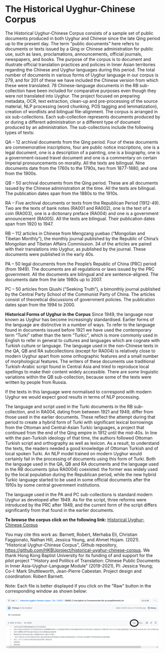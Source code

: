 # The Historical Uyghur-Chinese Corpus
The Historical Uyghur-Chinese Corpus consists of a sample set of public documents produced in both Uyghur and Chinese since the late Qing period up to the present day. The term “public documents” here refers to documents or texts issued by a Qing or Chinese administration for public use, such as laws, proclamations, announcements, official journals, newspapers, and books. The purpose of the corpus is to document and illustrate official translation practices and policies in Inner Asian territories regarding the Chinese and Uyghur languages during this period.
The total number of documents in various forms of Uyghur language in our corpus is 279, and for 201 of these we have included the Chinese version from which these were translated. 78 Chinese-language documents in the RB sub-collection have been included for comparative purposes even though they were not translated into Uyghur.
The project focused on preparing metadata, OCR, text extraction, clean-up and pre-processing of the source material, NLP processing (word chunking, POS tagging and lemmatization), creation of wordlists and bilingual file-alignment.
The corpus is arranged in six sub-collections. Each sub-collection represents documents produced by or during a different administration or a different type of document produced by an administration. The sub-collections include the following types of texts:

QA – 12 archival documents from the Qing period. Four of these documents are commemorative inscriptions, four are public notice inscriptions, one is a legal document, one is a description of a painting, one is a biography, one is a government-issued travel document and one is a commentary on certain Imperial pronouncements on morality. All the texts are bilingual. Nine documents date from the 1760s to the 1790s, two from 1877-1880, and one from the 1900s.

QB – 50 archival documents from the Qing period. These are all documents issued by the Chinese administration at the time. All the texts are bilingual. The publication dates span from the 1880s to the 1910s.

RA – Five archival documents or texts from the Republican Period (1912-49). Two are the texts of bank notes (RA001 and RA002), one is the text of a coin (RA003), one is a dictionary preface (RA004) and one is a government announcement (RA005). All the texts are bilingual. Their publication dates span from 1920 to 1947.

RB – 112 articles in Chinese from Mengzang yuebao (“Mongolian and Tibetan Monthly”), the monthly journal published by the Republic of China’s Mongolian and Tibetan Affairs Commission. 34 of the articles are paired with their translations into Uyghur, as published by the journal. These documents were published in the early 40s.

PA – 50 legal documents from the People’s Republic of China (PRC) period (from 1949). The documents are all regulations or laws issued by the PRC government. All the documents are bilingual and are sentence-aligned. The documents date from the late 1980s up to 2007.

PC – 50 articles from Qiushi (“Seeking Truth”), a bimonthly journal published by the Central Party School of the Communist Party of China. The articles consist of theoretical discussions of government policies. The publication dates span from the 1994 to 2000.

<b>Historical Forms of Uyghur in the Corpus</b>
Since 1949, the language now known as Uyghur has become increasingly standardised. Earlier forms of the language are distinctive in a number of ways. To refer to the language found in documents issued before 1921 we have used the contemporary term “Turki” rather than the term “Turkic”, which is more commonly used in English to refer in general to cultures and languages which are cognate with Turkish culture or language.
The language used in the non-Chinese texts in the QA, QB and RA subcollections (except for RA004) is relatively close to modern Uyghur apart from some orthographic features and a small number of morphological features. The writers of these documents use traditional Turkish-Arabic script found in Central Asia and tried to reproduce local spellings to make their content widely accessible. There are some linguistic variations within the QB sub-collection, because some of the texts were written by people from Russia.

If the texts in this language were normalised to correspond with modern Uyghur we would expect good results in terms of NLP processing.

The language and script used in the Turki documents in the RB sub-collection, and in RA004, dating from between 1921 and 1949, differ from those used in the earlier documents.  These reflect the attempt during that period to create a hybrid form of Turki with significant lexical borrowings from the Ottoman and Central-Asian Turkic languages, a project that continued from the end of the Qing empire in 1912 until the mid-40s. In line with the pan-Turkish ideology of that time, the authors followed Ottoman Turkish script and orthography as well as lexicon. As a result, to understand the texts, the readers needed a good knowledge of Ottoman Turkish and of local spoken Turki.  An NLP model trained on modern Uyghur would certainly fail in the processing of documents using this form of Turki.
Both the language used in the QA, QB and RA documents and the language used in the RB documents (plus RA0004) coexisted: the former was widely used by the local population during the Republican period, while the new hybrid Turkic language started to be used in some official documents after the 1910s by some central government institutions.

The language used in the PA and PC sub-collections is standard modern Uyghur as developed after 1949. As for the script, three reforms were introduced by the PRC after 1949, and the current form of the script differs significantly from that found in the earlier documents.




<b>To browse the corpus click on the following link:</b>
<a href="https://htmlpreview.github.io/?https://github.com/HKBUproject/historical-uyghur-chinese-corpus/blob/main/Metadata.html" target="_blank" rel="noopener noreferrer">Historical Uyghur-Chinese Corpus</a>

You may cite this work as:
Barnett, Robert, Merhaba Eli, Christian Faggionato, Nathan Hill, Jessica Yeung, and Ahmet Hojam. (2021). "Historical Uyghur-Chinese Corpus", Github repository, https://github.com/HKBUproject/historical-uyghur-chinese-corpus.
We thank Hong Kong Baptist University for its funding of and support for the pilot project "“History and Politics of Translation: Chinese Public Documents in Inner Asia–Uyghur-Language Module" (2019-2021), PI: Jessica Yeung; Co-I: Mark Shuttleworth, Jean-Pierre Cabestan. Project design and coordination: Robert Barnett.

Note: Each file is better displayed if you click on the "Raw" button in the corresponding window as shown below:

<img src="/images/Raw_GitHub.png">
